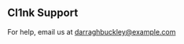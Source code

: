 <h2>Cl1nk Support</h2>
<p>For help, email us at <a href="mailto:darraghbuckley@example.com">darraghbuckley@example.com</a></p>
